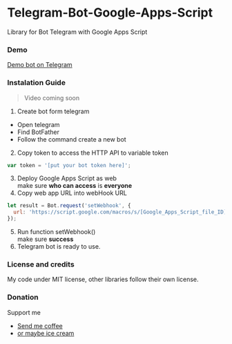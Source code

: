 # Telegram-Bot-Google-Apps-Script
Library for Bot Telegram with Google Apps Script

### Demo
[Demo bot on Telegram](http://t.me/FahroniGantengBot) 

### Instalation Guide
> Video coming soon

1. Create bot form telegram
  - Open telegram
  - Find BotFather
  - Follow the command create a new bot
2. Copy token to access the HTTP API to variable token
  ```javascript
  var token = '[put your bot token here]';
  ```
3. Deploy Google Apps Script as web  
  make sure **who can access** is **everyone**
4. Copy web app URL into webHook URL
  ```javascript
  let result = Bot.request('setWebhook', {
    url: 'https://script.google.com/macros/s/[Google_Apps_Script_file_ID]/exec'
  });
  ```
5. Run function setWebhook()  
  make sure **success**
6. Telegram bot is ready to use.

### License and credits
My code under MIT license, other libraries follow their own license.

### Donation  
Support me  
- [Send me coffee](https://sociabuzz.com/fahroniganteng/tribe)
- [or maybe ice cream](https://trakteer.id/fahroniganteng/tip) 



